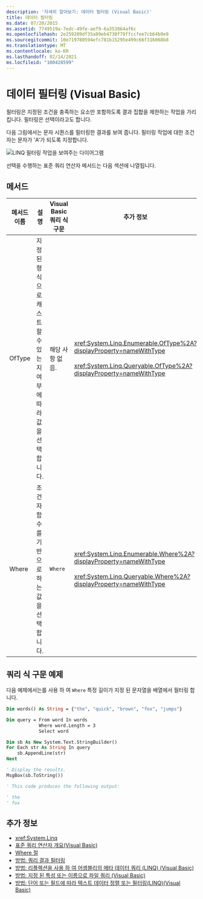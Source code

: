```yaml
---
description: '자세히 알아보기: 데이터 필터링 (Visual Basic)'
title: 데이터 필터링
ms.date: 07/20/2015
ms.assetid: 7749519a-7edc-49fe-aef9-6a353864af6c
ms.openlocfilehash: 2e259209df35a89eb4730f79ffccfee7cb64b9e9
ms.sourcegitcommit: 10e719780594efc781b15295e499c66f316068b8
ms.translationtype: MT
ms.contentlocale: ko-KR
ms.lasthandoff: 02/14/2021
ms.locfileid: "100428599"
---
```

# <a name="filtering-data-visual-basic"></a>데이터 필터링 (Visual Basic)

필터링은 지정된 조건을 충족하는 요소만 포함하도록 결과 집합을 제한하는 작업을 가리킵니다. 필터링은 선택이라고도 합니다.

다음 그림에서는 문자 시퀀스를 필터링한 결과를 보여 줍니다. 필터링 작업에 대한 조건자는 문자가 'A'가 되도록 지정합니다.

![LINQ 필터링 작업을 보여주는 다이어그램](./media/filtering-data/linq-filter-operation.png)

선택을 수행하는 표준 쿼리 연산자 메서드는 다음 섹션에 나열됩니다.

## <a name="methods"></a>메서드

|메서드 이름|설명|Visual Basic 쿼리 식 구문|추가 정보|
|-----------------|-----------------|------------------------------------------|----------------------|
|OfType|지정된 형식으로 캐스트할 수 있는지 여부에 따라 값을 선택합니다.|해당 사항 없음.|<xref:System.Linq.Enumerable.OfType%2A?displayProperty=nameWithType><br /><br /> <xref:System.Linq.Queryable.OfType%2A?displayProperty=nameWithType>|
|Where|조건자 함수를 기반으로 하는 값을 선택합니다.|`Where`|<xref:System.Linq.Enumerable.Where%2A?displayProperty=nameWithType><br /><br /> <xref:System.Linq.Queryable.Where%2A?displayProperty=nameWithType>|

## <a name="query-expression-syntax-example"></a>쿼리 식 구문 예제

다음 예제에서는를 사용 하 여 `Where` 특정 길이가 지정 된 문자열을 배열에서 필터링 합니다.

```vb
Dim words() As String = {"the", "quick", "brown", "fox", "jumps"}

Dim query = From word In words
            Where word.Length = 3
            Select word

Dim sb As New System.Text.StringBuilder()
For Each str As String In query
    sb.AppendLine(str)
Next

' Display the results.
MsgBox(sb.ToString())

' This code produces the following output:

' the
' fox
```

## <a name="see-also"></a>추가 정보

- <xref:System.Linq>
- [표준 쿼리 연산자 개요(Visual Basic)](standard-query-operators-overview.md)
- [Where 절](../../../language-reference/queries/where-clause.md)
- [방법: 쿼리 결과 필터링](../../language-features/linq/how-to-filter-query-results-by-using-linq.md)
- [방법: 리플렉션을 사용 하 여 어셈블리의 메타 데이터 쿼리 (LINQ) (Visual Basic)](how-to-query-an-assembly-s-metadata-with-reflection-linq.md)
- [방법: 지정 된 특성 또는 이름으로 파일 쿼리 (Visual Basic)](how-to-query-for-files-with-a-specified-attribute-or-name.md)
- [방법: 단어 또는 필드에 따라 텍스트 데이터 정렬 또는 필터링(LINQ)(Visual Basic)](how-to-sort-or-filter-text-data-by-any-word-or-field-linq.md)
